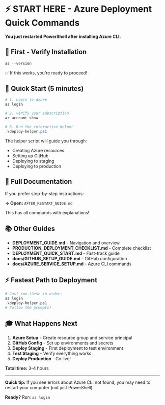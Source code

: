 # ⚡ START HERE - Azure Deployment Quick Commands

**You just restarted PowerShell after installing Azure CLI.**

## 🎯 First - Verify Installation

```powershell
az --version
```

✅ If this works, you're ready to proceed!

## 🚀 Quick Start (5 minutes)

```powershell
# 1. Login to Azure
az login

# 2. Verify your subscription
az account show

# 3. Run the interactive helper
.\deploy-helper.ps1
```

The helper script will guide you through:
- Creating Azure resources
- Setting up GitHub
- Deploying to staging
- Deploying to production

## 📖 Full Documentation

If you prefer step-by-step instructions:

**→ Open:** `AFTER_RESTART_GUIDE.md`

This has all commands with explanations!

## 📚 Other Guides

- **DEPLOYMENT_GUIDE.md** - Navigation and overview
- **PRODUCTION_DEPLOYMENT_CHECKLIST.md** - Complete checklist
- **DEPLOYMENT_QUICK_START.md** - Fast-track guide
- **docs/GITHUB_SETUP_GUIDE.md** - GitHub configuration
- **docs/AZURE_SERVICE_SETUP.md** - Azure CLI commands

## ⚡ Fastest Path to Deployment

```powershell
# Just run these in order:
az login
.\deploy-helper.ps1
# Follow the prompts!
```

## 🎓 What Happens Next

1. **Azure Setup** - Create resource group and service principal
2. **GitHub Config** - Set up environments and secrets
3. **Deploy Staging** - First deployment to test environment
4. **Test Staging** - Verify everything works
5. **Deploy Production** - Go live!

**Total time:** 3-4 hours

---

**Quick tip:** If you see errors about Azure CLI not found, you may need to restart your computer (not just PowerShell).

**Ready?** Run: `az login`
